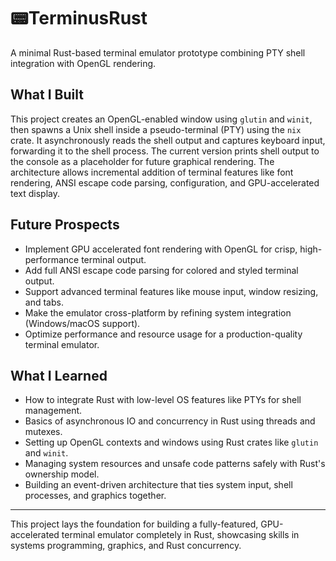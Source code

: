 # 📟TerminusRust

A minimal Rust-based terminal emulator prototype combining PTY shell integration with OpenGL rendering.

## What I Built

This project creates an OpenGL-enabled window using `glutin` and `winit`, then spawns a Unix shell inside a pseudo-terminal (PTY) using the `nix` crate. It asynchronously reads the shell output and captures keyboard input, forwarding it to the shell process. The current version prints shell output to the console as a placeholder for future graphical rendering. The architecture allows incremental addition of terminal features like font rendering, ANSI escape code parsing, configuration, and GPU-accelerated text display.

## Future Prospects

- Implement GPU accelerated font rendering with OpenGL for crisp, high-performance terminal output.
- Add full ANSI escape code parsing for colored and styled terminal output.
- Support advanced terminal features like mouse input, window resizing, and tabs.
- Make the emulator cross-platform by refining system integration (Windows/macOS support).
- Optimize performance and resource usage for a production-quality terminal emulator.

## What I Learned

- How to integrate Rust with low-level OS features like PTYs for shell management.
- Basics of asynchronous IO and concurrency in Rust using threads and mutexes.
- Setting up OpenGL contexts and windows using Rust crates like `glutin` and `winit`.
- Managing system resources and unsafe code patterns safely with Rust's ownership model.
- Building an event-driven architecture that ties system input, shell processes, and graphics together.

---

This project lays the foundation for building a fully-featured, GPU-accelerated terminal emulator completely in Rust, showcasing skills in systems programming, graphics, and Rust concurrency.

